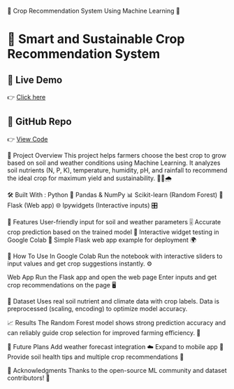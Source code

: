 🌾 Crop Recommendation System Using Machine Learning 🤖

# 🌱 Smart and Sustainable Crop Recommendation System

## 🚀 Live Demo
👉 [Click here](https://smart-and-sustainable-crop-zvgs.onrender.com)

## 📌 GitHub Repo
👉 [View Code](https://github.com/ktr07/Smart-and-Sustainable-Crop-Recommendation-System)



🚀 Project Overview
This project helps farmers choose the best crop to grow based on soil and weather conditions using Machine Learning. It analyzes soil nutrients (N, P, K), temperature, humidity, pH, and rainfall to recommend the ideal crop for maximum yield and sustainability. 🌱🌞🌧️

🛠️ Built With :
Python 🐍
Pandas & NumPy 📊
Scikit-learn (Random Forest) 🌲
Flask (Web app) 🌐
Ipywidgets (Interactive inputs) 🎛️

🎯 Features
User-friendly input for soil and weather parameters 🎚️
Accurate crop prediction based on the trained model 🎯
Interactive widget testing in Google Colab 🧪
Simple Flask web app example for deployment 🌍

🧰 How To Use
In Google Colab
Run the notebook with interactive sliders to input values and get crop suggestions instantly. ⚙️

Web App
Run the Flask app and open the web page
Enter inputs and get crop recommendations on the page 🖥️

📂 Dataset
Uses real soil nutrient and climate data with crop labels. Data is preprocessed (scaling, encoding) to optimize model accuracy.

📈 Results
The Random Forest model shows strong prediction accuracy and can reliably guide crop selection for improved farming efficiency. 🎉

🔮 Future Plans
Add weather forecast integration ☁️
Expand to mobile app 📱
Provide soil health tips and multiple crop recommendations 🌿

🙏 Acknowledgments
Thanks to the open-source ML community and dataset contributors! 🤝
